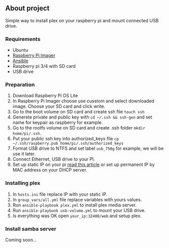 ## About project

Simple way to install plex on your raspberry pi and mount connected USB drive.

### Requirements

- Ubuntu
- [Raspberry Pi Imager](https://www.raspberrypi.org/software/)
- [Ansible](https://docs.ansible.com/ansible/latest/installation_guide/intro_installation.html)
- Raspberry pi 3/4 with SD card
- USB drive

### Preparation

1. Download Raspberry Pi OS Lite
2. In Raspberry Pi Imager choose use cusstom and select downloaded image. Choose your SD card and click write.
3. Go to the boot volume on SD card and create ssh file `touch ssh`
4. Generete private and public key with `cd ~/.ssh && ssh-gen` and set name for keypair as raspberry for example.
5. Go to the rootfs volume on SD card and create .ssh folder `mkdir home/pi/.ssh`.
6. Put your public ssh key into authorized_keys file `cp ~/.ssh/raspberry.pub home/pi/.ssh/authorized_keys`
7. Format USB drive to NTFS and set label `usb_750g` for example, we will be use it later.
8. Connect Ethernet, USB drive to your PI.
9. Set up static IP on your pi [read this article](https://www.raspberrypi.org/documentation/configuration/tcpip/) or set up permanent IP by MAC address on your DHCP server.

### Installing plex

1. In `hosts.ini` file replace IP with your static IP.
2. In `group_vars/all.yml` file replace variables with yours values.
3. Run `ansible-playbook plex.yml` to install plex media server.
4. Run `ansible-playbook usb-volume.yml` to mount your USB drive.
5. Is everything was OK open `your_ip:32400/web` and setup plex.

### Install samba server

Coming soon...
